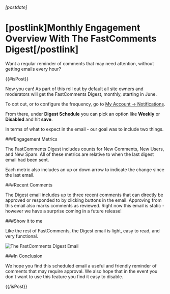 ###### [postdate]
# [postlink]Monthly Engagement Overview With The FastComments Digest[/postlink]

Want a regular reminder of comments that may need attention, without getting emails every hour?

{{#isPost}}

Now you can! As part of this roll out by default all site owners and moderators will get the FastComments Digest, monthly, starting in June.

To opt out, or to configure the frequency, go to <a href="https://fastcomments.com/auth/my-account/edit-notifications" target="_blank">My Account ->️ Notifications</a>.

From there, under **Digest Schedule** you can pick an option like **Weekly** or **Disabled** and hit **save**.

In terms of what to expect in the email - our goal was to include two things.

###Engagement Metrics

The FastComments Digest includes counts for New Comments, New Users, and New Spam. All of these metrics are relative to when the last digest email had been sent.

Each metric also includes an up or down arrow to indicate the change since the last email.

###Recent Comments

The Digest email includes up to three recent comments that can directly be approved or responded to by clicking buttons in the email. Approving from this email also
marks comments as reviewed. Right now this email is static - however we have a surprise coming in a future release!

###Show it to me

Like the rest of FastComments, the Digest email is light, easy to read, and very functional.

<img 
    data-src="images/fc-digest-email.png"
    alt="The FastComments Digest Email"
    title="The FastComments Digest Email"
    class='lozad' />

###In Conclusion

We hope you find this scheduled email a useful and friendly reminder of comments that may require approval. We also hope that in the event you don't want
to use this feature you find it easy to disable.

{{/isPost}}

